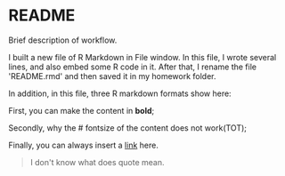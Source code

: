 README
========================================================

Brief description of workflow.

I built a new file of R Markdown in File window.  In this file, I wrote several lines, and also embed some R code in it. After that, I rename the file 'README.rmd' and then saved it in my homework folder.

In addition, in this file, three R markdown formats show here:

First, you can make the content in **bold**;

Secondly, why the # fontsize of the content does not work(TOT);

Finally, you can always insert a [link](http://jdunic.github.io/Intro-To-Practical-Computing-R/) here.

> I don't know what does quote mean.


